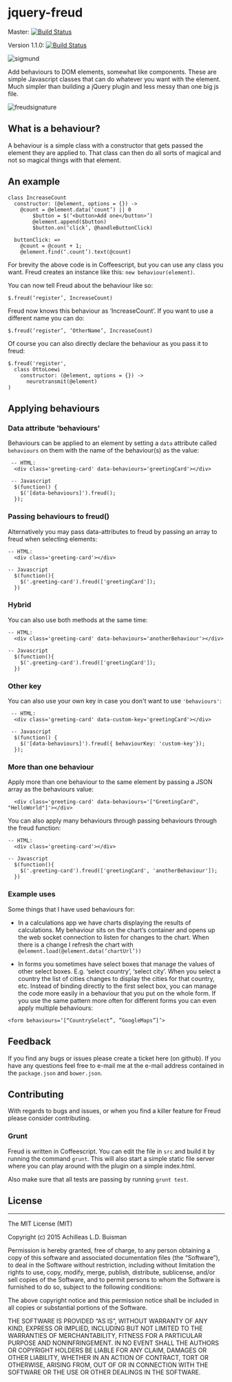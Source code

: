 # jquery-freud

Master: [![Build Status](https://travis-ci.org/abuisman/jquery-freud.svg?branch=master)](https://travis-ci.org/abuisman/jquery-freud)

Version 1.1.0: [![Build Status](https://travis-ci.org/abuisman/jquery-freud.svg?branch=v1.1.0)](https://travis-ci.org/abuisman/jquery-freud)

![sigmund](https://cloud.githubusercontent.com/assets/27729/9395534/56b81cd0-478f-11e5-9543-7d0afaa5a855.jpg)

Add behaviours to DOM elements, somewhat like components. These are simple Javascript classes that can do whatever you want with the element. Much simpler than building a jQuery plugin and less messy than one big js file.

![freudsignature](https://cloud.githubusercontent.com/assets/27729/9395535/56b9558c-478f-11e5-8994-788cbffadfe5.png)

## What is a behaviour?

A behaviour is a simple class with a constructor that gets passed the element they are applied to. That class can then do all sorts of magical and not so magical things with that element.

## An example

````
class IncreaseCount
  constructor: (@element, options = {}) ->
    @count = @element.data(‘count’) || 0
		$button = $(‘<button>Add one</button>’)
		@element.append($button)
		$button.on(‘click’, @handleButtonClick)

  buttonClick: =>
    @count = @count + 1;
    @element.find(‘.count’).text(@count)
````

For brevity the above code is in Coffeescript, but you can use any class you want. Freud creates an instance like this: `new behaviour(element)`.

You can now tell Freud about the behaviour like so:

`$.freud(‘register’, IncreaseCount)`

Freud now knows this behaviour as ‘IncreaseCount’. If you want to use a different name you can do:

`$.freud(‘register’, ‘OtherName’, IncreaseCount)`

Of course you can also directly declare the behaviour as you pass it to freud:

````
$.freud('register',
  class OttoLoewi
    constructor: (@element, options = {}) ->
      neurotransmit(@element)
)
````

## Applying behaviours

### Data attribute 'behaviours'

Behaviours can be applied to an element by setting a `data` attribute called `behaviours` on them with the name of the behaviour(s) as the value:

````
 -- HTML:
  <div class='greeting-card' data-behaviours='greetingCard'></div>

 -- Javascript
  $(function() {
    $('[data-behaviours]').freud();
  });
````

### Passing behaviours to freud()

Alternatively you may pass data-attributes to freud by passing an array to freud when selecting elements:

````
-- HTML:
  <div class='greeting-card'></div>

-- Javascript
  $(function(){
    $('.greeting-card').freud(['greetingCard']);
  })
````

### Hybrid

You can also use both methods at the same time:

````
-- HTML:
  <div class='greeting-card' data-behaviours='anotherBehaviour'></div>

-- Javascript
  $(function(){
    $('.greeting-card').freud(['greetingCard']);
  })
````

### Other key

You can also use your own key in case you don't want to use `'behaviours'`:

````
 -- HTML:
  <div class='greeting-card' data-custom-key='greetingCard'></div>

 -- Javascript
  $(function() {
    $('[data-behaviours]').freud({ behaviourKey: 'custom-key'});
  });
````

### More than one behaviour

Apply more than one behaviour to the same element by passing a JSON array as the behaviours value:

````
  <div class='greeting-card' data-behaviours='["GreetingCard", "HelloWorld"]'></div>
````

You can also apply many behaviours through passing behaviours through the freud function:

````
-- HTML:
  <div class='greeting-card'></div>

-- Javascript
  $(function(){
    $('.greeting-card').freud(['greetingCard', 'anotherBehaviour']);
  })
````

### Example uses

Some things that I have used behaviours for:

- In a calculations app we have charts displaying the results of calculations. My behaviour sits on the chart’s container and opens up the web socket connection to listen for changes to the chart. When there is a change I refresh the chart with `@element.load(@element.data(‘chartUrl’))`

- In forms you sometimes have select boxes that manage the values of other select boxes. E.g. ‘select country’, ‘select city’. When you select a country the list of cities changes to display the cities for that country, etc. Instead of binding directly to the first select box, you can manage the code more easily in a behaviour that you put on the whole form. If you use the same pattern more often for different forms you can even apply multiple behaviours:

`<form behaviours=‘[“CountrySelect”, ”GoogleMaps”]’>`

## Feedback

If you find any bugs or issues please create a ticket here (on github). If you have any questions feel free to e-mail me at the e-mail address contained in the `package.json` and `bower.json`.

## Contributing

With regards to bugs and issues, or when you find a killer feature for Freud please consider contributing.

### Grunt

Freud is written in Coffeescript. You can edit the file in `src` and build it by running the command `grunt`. This will also start a simple static file server where you can play around with the plugin on a simple index.html.

Also make sure that all tests are passing by running `grunt test`.

## License

--------------

The MIT License (MIT)

Copyright (c) 2015 Achilleas L.D. Buisman

Permission is hereby granted, free of charge, to any person obtaining a copy
of this software and associated documentation files (the “Software”), to deal
in the Software without restriction, including without limitation the rights
to use, copy, modify, merge, publish, distribute, sublicense, and/or sell
copies of the Software, and to permit persons to whom the Software is
furnished to do so, subject to the following conditions:

The above copyright notice and this permission notice shall be included in all
copies or substantial portions of the Software.

THE SOFTWARE IS PROVIDED “AS IS”, WITHOUT WARRANTY OF ANY KIND, EXPRESS OR
IMPLIED, INCLUDING BUT NOT LIMITED TO THE WARRANTIES OF MERCHANTABILITY,
FITNESS FOR A PARTICULAR PURPOSE AND NONINFRINGEMENT. IN NO EVENT SHALL THE
AUTHORS OR COPYRIGHT HOLDERS BE LIABLE FOR ANY CLAIM, DAMAGES OR OTHER
LIABILITY, WHETHER IN AN ACTION OF CONTRACT, TORT OR OTHERWISE, ARISING FROM,
OUT OF OR IN CONNECTION WITH THE SOFTWARE OR THE USE OR OTHER DEALINGS IN THE
SOFTWARE.
